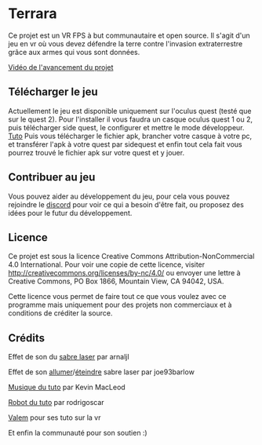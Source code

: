 # Terrara
Ce projet est un VR FPS à but communautaire et open source. Il s'agit d'un jeu en vr où vous devez défendre la terre contre l'invasion extraterrestre grâce aux armes qui vous sont données.

[Vidéo de l'avancement du projet](https://youtu.be/qfSLgcqNmO0)



Télécharger le jeu
--------------------

Actuellement le jeu est disponible uniquement sur l'oculus quest (testé que sur le quest 2). 
Pour l'installer il vous faudra un casque oculus quest 1 ou 2, puis télécharger side quest, le configurer et mettre le mode développeur. [Tuto](https://sidequestvr.com/setup-howto)
Puis vous télécharger le fichier apk, brancher votre casque à votre pc, et transférer l'apk à votre quest par sidequest et enfin tout cela fait vous pourrez trouvé le fichier apk sur votre quest et y jouer.

Contribuer au jeu
------------------

Vous pouvez aider au développement du jeu, pour cela vous pouvez rejoindre le [discord](https://discord.gg/VVdXYrF4qR) pour voir ce qui a besoin d'être fait, ou proposez des idées pour le futur du développement.

Licence
---------------

Ce projet est sous la licence Creative Commons Attribution-NonCommercial 4.0 International. Pour voir une copie de cette licence, visiter http://creativecommons.org/licenses/by-nc/4.0/ ou envoyer une lettre à Creative Commons, PO Box 1866, Mountain View, CA 94042, USA.

Cette licence vous permet de faire tout ce que vous voulez avec ce programme mais uniquement pour des projets non commerciaux et à conditions de créditer la source.

Crédits
-------------
Effet de son du [sabre laser](https://freesound.org/people/arnaljl/sounds/67878/) par arnaljl

Effet de son [allumer](https://freesound.org/people/joe93barlow/sounds/78674/)/[éteindre](https://freesound.org/people/joe93barlow/sounds/78673/) sabre laser par joe93barlow

[Musique du tuto](https://groovelake.com/music/experimental-test-subject-kevin-macleod/) par Kevin MacLeod

[Robot du tuto](https://sketchfab.com/3d-models/robot-free-to-use-97b40d794da246e1b952f881cb184f15) par rodrigoscar

[Valem](https://www.youtube.com/channel/UCPJlesN59MzHPPCp0Lg8sLw) pour ses tuto sur la vr

Et enfin la communauté pour son soutien :)
